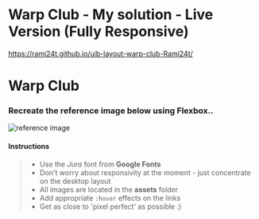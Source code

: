 # Warp Club - My solution - Live Version (Fully Responsive)

https://rami24t.github.io/uib-layout-warp-club-Rami24t/

# Warp Club

### Recreate the reference image below using Flexbox..

![reference image](./assets/reference.png)

#### Instructions

> - Use the _Jura_ font from **Google Fonts**
> - Don't worry about responsivity at the moment - just concentrate on the desktop layout
> - All images are located in the **assets** folder
> - Add appropriate `:hover` effects on the links
> - Get as close to 'pixel perfect' as possible :)
